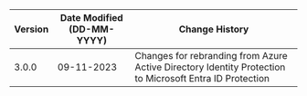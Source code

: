 | **Version** | **Date Modified (DD-MM-YYYY)** | **Change History**                                                                            |
|-------------|--------------------------------|-----------------------------------------------------------------------------------------------|
| 3.0.0       | 09-11-2023                     |	Changes for rebranding from Azure Active Directory Identity Protection to Microsoft Entra ID Protection |
                                	  
         
                                                                                                                 
